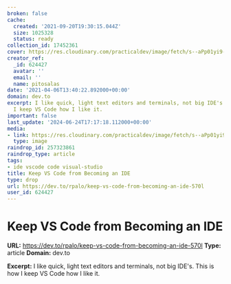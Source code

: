 ```yaml
---
broken: false
cache:
  created: '2021-09-20T19:30:15.044Z'
  size: 1025328
  status: ready
collection_id: 17452361
cover: https://res.cloudinary.com/practicaldev/image/fetch/s--aPp01yi9--/c_imagga_scale,f_auto,fl_progressive,h_500,q_auto,w_1000/https://thepracticaldev.s3.amazonaws.com/i/6dncsd01jt6rm8ipx2sd.png
creator_ref:
  _id: 624427
  avatar: ''
  email: ''
  name: pitosalas
date: '2021-04-06T13:40:22.892000+00:00'
domain: dev.to
excerpt: I like quick, light text editors and terminals, not big IDE's. This is how
  I keep VS Code how I like it.
important: false
last_update: '2024-06-24T17:17:18.112000+00:00'
media:
- link: https://res.cloudinary.com/practicaldev/image/fetch/s--aPp01yi9--/c_imagga_scale,f_auto,fl_progressive,h_500,q_auto,w_1000/https://thepracticaldev.s3.amazonaws.com/i/6dncsd01jt6rm8ipx2sd.png
  type: image
raindrop_id: 257323861
raindrop_type: article
tags:
- ide vscode code visual-studio
title: Keep VS Code from Becoming an IDE
type: drop
url: https://dev.to/rpalo/keep-vs-code-from-becoming-an-ide-570l
user_id: 624427
---
```


# Keep VS Code from Becoming an IDE

**URL:** https://dev.to/rpalo/keep-vs-code-from-becoming-an-ide-570l
**Type:** article
**Domain:** dev.to

**Excerpt:** I like quick, light text editors and terminals, not big IDE's. This is how I keep VS Code how I like it.
